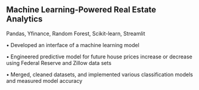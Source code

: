 ## Machine Learning-Powered Real Estate Analytics
Pandas, Yfinance, Random Forest, Scikit-learn, Streamlit

•	Developed an interface of a machine learning model

•	Engineered predictive model for future house prices increase or decrease using Federal Reserve and Zillow data sets

•	Merged, cleaned datasets, and implemented various classification models and measured model accuracy 
